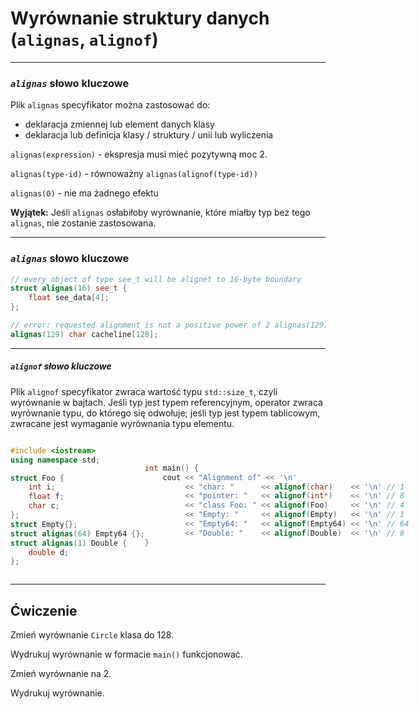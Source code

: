 <!-- .slide: data-background="#111111" -->
# Wyrównanie struktury danych (`alignas`, `alignof`)

___

### _`alignas`_ słowo kluczowe

Plik `alignas` specyfikator można zastosować do:

- deklaracja zmiennej lub element danych klasy
- deklaracja lub definicja klasy / struktury / unii lub wyliczenia

`alignas(expression)` - ekspresja musi mieć pozytywną moc 2.

`alignas(type-id)` - równoważny `alignas(alignof(type-id))`

`alignas(0)` - nie ma żadnego efektu

**Wyjątek:** Jeśli `alignas` osłabiłoby wyrównanie, które miałby typ bez tego `alignas`, nie zostanie zastosowana. <!-- bolded "exceptions" to make it stand out more -->

___

### _`alignas`_ słowo kluczowe

```c++
// every object of type see_t will be alignet to 16-byte boundary
struct alignas(16) see_t {
    float see_data[4];
};

// error: requested alignment is not a positive power of 2 alignas(129) char cacheline[128];
alignas(129) char cacheline[128];
```

___

##### _`alignof`_ słowo kluczowe

Plik `alignof` specyfikator zwraca wartość typu `std::size_t`, czyli wyrównanie w bajtach. Jeśli typ jest typem referencyjnym, operator zwraca wyrównanie typu, do którego się odwołuje; jeśli typ jest typem tablicowym, zwracane jest wymaganie wyrównania typu elementu.

<div style="display: flex;">

<div>

```c++
#include <iostream>
using namespace std;

struct Foo {
    int i;
    float f;
    char c;
};
struct Empty{};
struct alignas(64) Empty64 {};
struct alignas(1) Double {
    double d;
};
```

</div>

<div>

```c++


int main() {
    cout << "Alignment of" << '\n'
         << "char: "      << alignof(char)    << '\n' // 1
         << "pointer: "   << alignof(int*)    << '\n' // 8
         << "class Foo: " << alignof(Foo)     << '\n' // 4
         << "Empty: "     << alignof(Empty)   << '\n' // 1
         << "Empty64: "   << alignof(Empty64) << '\n' // 64
         << "Double: "    << alignof(Double)  << '\n' // 8
}



```

</div>

</div>

___

## Ćwiczenie

Zmień wyrównanie `Circle` klasa do 128.

Wydrukuj wyrównanie w formacie `main()` funkcjonować.

Zmień wyrównanie na 2.

Wydrukuj wyrównanie.
